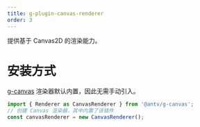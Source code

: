 ```yaml
---
title: g-plugin-canvas-renderer
order: 3
---
```


提供基于 Canvas2D 的渲染能力。

# 安装方式

[g-canvas](/zh/docs/api/renderer/canvas) 渲染器默认内置，因此无需手动引入。

```js
import { Renderer as CanvasRenderer } from '@antv/g-canvas';
// 创建 Canvas 渲染器，其中内置了该插件
const canvasRenderer = new CanvasRenderer();
```
